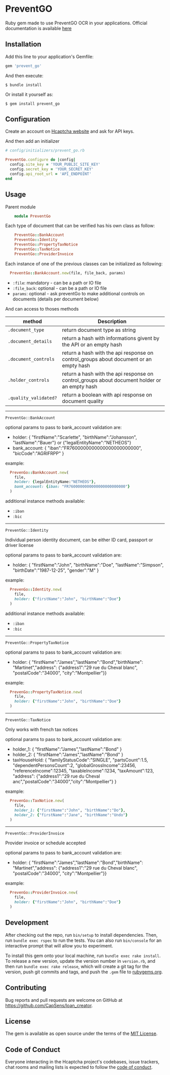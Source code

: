 # PreventGO

Ruby gem made to use PreventGO OCR in your applications.
Official documentation is available [here](https://www.preventgo.io/)

## Installation

Add this line to your application's Gemfile:

```ruby
gem 'prevent_go'
```

And then execute:

    $ bundle install

Or install it yourself as:

    $ gem install prevent_go

## Configuration

Create an account on [Hcaptcha website](https://www.preventgo.io/) and ask for API keys.

And then add an initializer

```ruby
# config/initializers/prevent_go.rb

PreventGo.configure do |config|
  config.site_key = 'YOUR_PUBLIC_SITE_KEY'
  config.secret_key = 'YOUR_SECRET_KEY'
  config.api_root_url = 'API_ENDPOINT'
end
```

## Usage

Parent module

```ruby
    module PreventGo
```

Each type of document that can be verified has his own class as follow:

```ruby
    PreventGo::BankAccount
    PreventGo::Identity
    PreventGo::PropertyTaxNotice
    PreventGo::TaxNotice
    PreventGo::ProviderInvoice
```

Each instance of one of the previous classes can be initialized as following:

```ruby
  PreventGo::BankAccount.new(file, file_back, params)
```
- `:file`:      mandatory - can be a path or IO file
- `:file_back`: optional - can be a path or IO file
- `params`:     optional - ask preventGo to make additional controls on documents (details per document below)


And can access to thoses methods

| method               | Description | 
|----------------------|-------------|
| `.document_type`     | return document type as string |
| `.document_details`  | return a hash with informations givent by the API or an empty hash |
| `.document_controls` | return a hash with the api response on control_groups about document or an empty hash |
| `.holder_controls`   | return a hash with the api response on control_groups about document holder or an empty hash |
| `.quality_validated?`| return a boolean with api response on document quality |

------

`PreventGo::BankAccount`

optional params to pass to bank_account validation are:
- holder: { "firstName":"Scarlette", "birthName":"Johansson", "lastName":"Bauer"} or {"legalEntityName":"NETHEOS"}
- bank_account: { "iban":"FR7600000000000000000000000", "bicCode":"AGRIFRPP" }

example:
```ruby
  PrevenGo::BankAccount.new(
    file,
    holder: {legalEntityName:"NETHEOS"},
    bank_account: {iban: "FR7600000000000000000000000"}
  )
```

additional instance methods available:
- `:iban`
- `:bic`
------

`PreventGo::Identity`

Individual person identity document, can be either ID card, passport or driver license

optional params to pass to bank_account validation are:
- holder: { "firstName":"John", "birthName":"Doe", "lastName":"Simpson", "birthDate":"1987-12-25", "gender":"M" }

example:
```ruby
  PrevenGo::Identity.new(
    file,
    holder: {"firstName":"John", "birthName":"Doe"}
  )
```

additional instance methods available:
- `:iban`
- `:bic`

------

`PreventGo::PropertyTaxNotice`

optional params to pass to bank_account validation are:
- holder: { "firstName":"James","lastName":"Bond","birthName": "Martinet","address": {"address1":"29 rue du Cheval blanc", "postalCode":"34000", "city":"Montpellier"}}

example:
```ruby
  PrevenGo::PropertyTaxNotice.new(
    file,
    holder: {"firstName":"John", "birthName":"Doe"}
  )
```
------

`PreventGo::TaxNotice`

Only works with french tax notices

optional params to pass to bank_account validation are:
- holder_1: { "firstName":"James","lastName":"Bond" }
- holder_2: { "firstName":"James","lastName":"Bond" }
- taxHouseHold: {
  "familyStatusCode":"SINGLE",
  "partsCount":1.5,
  "dependentPersonsCount":2,
  "globalGrossIncome":23456,
  "referenceIncome":12345,
  "taxableIncome":1234,
  "taxAmount":123,
   "address": {"address1":"29 rue du Cheval anc","postalCode":"34000","city":"Montpellier"}
}

example:
```ruby
  PrevenGo::TaxNotice.new(
    file,
    holder_1: {"firstName":"John", "birthName":"Do"},
    holder_2: {"firstName":"Jane", "birthName":"Undo"}
  )
```
------

`PreventGo::ProviderInvoice`

Provider invoice or schedule accepted

optional params to pass to bank_account validation are:
- holder: { "firstName":"James","lastName":"Bond","birthName": "Martinet","address": {"address1":"29 rue du Cheval blanc", "postalCode":"34000", "city":"Montpellier"}}

example:
```ruby
  PrevenGo::ProviderInvoice.new(
    file,
    holder: {"firstName":"John", "birthName":"Doe"}
  )
```

## Development

After checking out the repo, run `bin/setup` to install dependencies. Then, run `bundle exec rspec` to run the tests. You can also run `bin/console` for an interactive prompt that will allow you to experiment.

To install this gem onto your local machine, run `bundle exec rake install`. To release a new version, update the version number in `version.rb`, and then run `bundle exec rake release`, which will create a git tag for the version, push git commits and tags, and push the `.gem` file to [rubygems.org](https://rubygems.org).

## Contributing

Bug reports and pull requests are welcome on GitHub at https://github.com/CapSens/loan_creator.


## License

The gem is available as open source under the terms of the [MIT License](https://opensource.org/licenses/MIT).

## Code of Conduct

Everyone interacting in the Hcaptcha project's codebases, issue trackers, chat rooms and mailing lists is expected to follow the [code of conduct](https://github.com/[USERNAME]/hcaptcha/blob/master/CODE_OF_CONDUCT.md).
